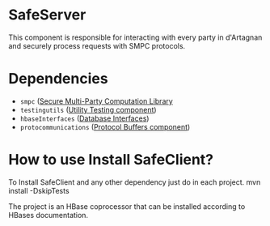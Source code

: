 # SafeServer

This component is responsible for interacting with every party in d'Artagnan and securely process requests with SMPC protocols. 

# Dependencies

- ```smpc``` ([Secure Multi-Party Computation Library](https://github.com/d-artagnan-db/SMPC.git)
- ```testingutils``` ([Utility Testing component](https://github.com/d-artagnan-db/TestingUtils.git))
- ```hbaseInterfaces``` ([Database Interfaces](https://github.com/d-artagnan-db/HBaseInterfaces.git))
- ```protocommunications``` ([Protocol Buffers component](https://github.com/d-artagnan-db/ProtoCom.git))



# How to use Install SafeClient?

To Install SafeClient and any other dependency just do in each project.
mvn install -DskipTests


The project is an HBase coprocessor that can be installed according to HBases documentation.



